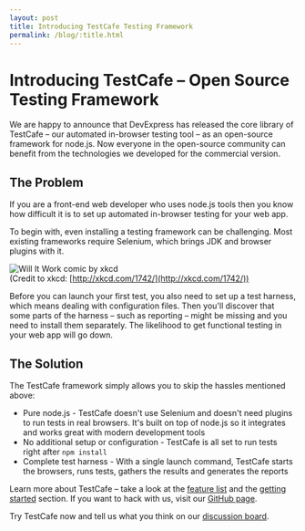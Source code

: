 ```yaml
---
layout: post
title: Introducing TestCafe Testing Framework
permalink: /blog/:title.html
---
```

# Introducing TestCafe – Open Source Testing Framework

We are happy to announce that DevExpress has released the core library of TestCafe – our automated in-browser
testing tool – as an open-source framework for node.js. Now everyone in the open-source community can benefit
from the technologies we developed for the commercial version.

<!--more-->

## The Problem

If you are a front-end web developer who uses node.js tools
then you know how difficult it is to set up automated in-browser testing for your web app.

To begin with, even installing a testing framework can be challenging.
Most existing frameworks require Selenium, which brings JDK and browser plugins with it.

![Will It Work comic by xkcd](http://imgs.xkcd.com/comics/will_it_work.png)  
(Credit to xkcd: [http://xkcd.com/1742/](http://xkcd.com/1742/))

Before you can launch your first test, you also need to set up a test harness,
which means dealing with configuration files. Then you'll discover that some parts of the
harness – such as reporting – might be missing and you need to install them separately.
The likelihood to get functional testing in your web app will go down.

## The Solution

The TestCafe framework simply allows you to skip the hassles mentioned above:

* Pure node.js - TestCafe doesn't use Selenium and doesn't need plugins
  to run tests in real browsers. It's built on top of node.js so it integrates
  and works great with modern development tools
* No additional setup or configuration - TestCafe is all set to run
  tests right after `npm install`
* Complete test harness - With a single launch command, TestCafe
  starts the browsers, runs tests, gathers the results and generates the reports

Learn more about TestCafe – take a look at the [feature list](https://devexpress.github.io/testcafe/#features)
and the [getting started](https://devexpress.github.io/testcafe/documentation/getting-started/) section.
If you want to hack with us, visit our [GitHub page](https://github.com/DevExpress/testcafe).

Try TestCafe now and tell us what you think on our [discussion board](https://testcafe-discuss.devexpress.com/).
